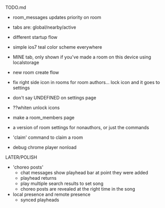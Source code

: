 TODO.md

- room_messages updates priority on room
- tabs are: global/nearby/active

- different startup flow
- simple ios7 teal color scheme everywhere

- MINE tab, only shown if you've made a room on this device using localstorage

- new room create flow
- fix right side icon in rooms for room authors... lock icon and it goes to settings
- don't say UNDEFINED on settings page
- ??whiten unlock icons

- make a room_members page
- a version of room settings for nonauthors, or just the commands
- 'claim' command to claim a room

- debug chrome player nonload




LATER/POLISH
- 'choreo posts'
    - chat messages show playhead bar at point they were added
    - playhead returns
    - play multiple search results to set song
    - choreo posts are revealed at the right time in the song
- local presence and remote presence
    - synced playheads
